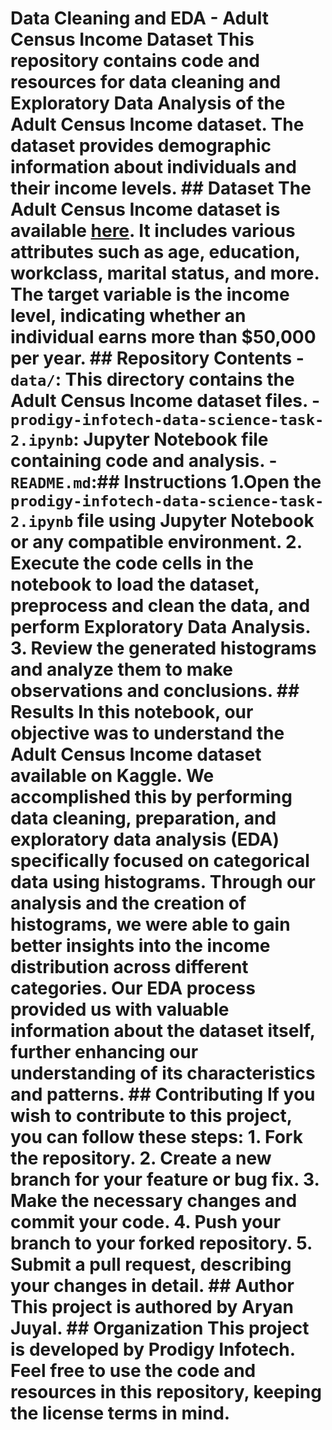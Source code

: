 # Data Cleaning and EDA - Adult Census Income Dataset  This repository contains code and resources for data cleaning and Exploratory Data Analysis of the Adult Census Income dataset. The dataset provides demographic information about individuals and their income levels.  ## Dataset  The Adult Census Income dataset is available [here](https://www.kaggle.com/datasets/uciml/adult-census-income). It includes various attributes such as age, education, workclass, marital status, and more. The target variable is the income level, indicating whether an individual earns more than $50,000 per year.  ## Repository Contents  - `data/`: This directory contains the Adult Census Income dataset files. - `prodigy-infotech-data-science-task-2.ipynb`: Jupyter Notebook file containing code and analysis. - `README.md`:## Instructions 1.Open the `prodigy-infotech-data-science-task-2.ipynb` file using Jupyter Notebook or any compatible environment.  2. Execute the code cells in the notebook to load the dataset, preprocess and clean the data, and perform Exploratory Data Analysis.  3. Review the generated histograms and analyze them to make observations and conclusions.  ## Results  In this notebook, our objective was to understand the Adult Census Income dataset available on Kaggle. We accomplished this by performing data cleaning, preparation, and exploratory data analysis (EDA) specifically focused on categorical data using histograms. Through our analysis and the creation of histograms, we were able to gain better insights into the income distribution across different categories. Our EDA process provided us with valuable information about the dataset itself, further enhancing our understanding of its characteristics and patterns.  ## Contributing  If you wish to contribute to this project, you can follow these steps:  1. Fork the repository. 2. Create a new branch for your feature or bug fix. 3. Make the necessary changes and commit your code. 4. Push your branch to your forked repository. 5. Submit a pull request, describing your changes in detail.  ## Author  This project is authored by Aryan Juyal.  ## Organization  This project is developed by Prodigy Infotech.  Feel free to use the code and resources in this repository, keeping the license terms in mind.
